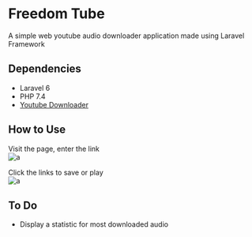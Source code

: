 # Freedom Tube  
A simple web youtube audio downloader application made using Laravel Framework  
## Dependencies
+ Laravel 6  
+ PHP 7.4  
+ [Youtube Downloader](https://github.com/Athlon1600/youtube-downloader)  
## How to Use  
Visit the page, enter the link  
![a]()  
  
Click the links to save or play  
![a]()  

## To Do  
+ Display a statistic for most downloaded audio  